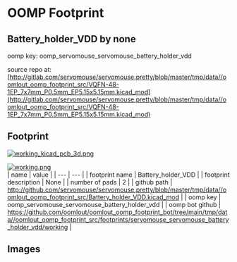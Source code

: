 # OOMP Footprint  
## Battery_holder_VDD  by none  
  
oomp key: oomp_servomouse_servomouse_battery_holder_vdd  
  
source repo at: [http://gitlab.com/servomouse/servomouse.pretty/blob/master/tmp/data//oomlout_oomp_footprint_src/VQFN-48-1EP_7x7mm_P0.5mm_EP5.15x5.15mm.kicad_mod](http://gitlab.com/servomouse/servomouse.pretty/blob/master/tmp/data//oomlout_oomp_footprint_src/VQFN-48-1EP_7x7mm_P0.5mm_EP5.15x5.15mm.kicad_mod)  
## Footprint  
  
[![working_kicad_pcb_3d.png](working_kicad_pcb_3d_600.png)](working_kicad_pcb_3d.png)  
  
[![working.png](working_600.png)](working.png)  
| name | value | 
| --- | --- | 
| footprint name | Battery_holder_VDD | 
| footprint description | None | 
| number of pads | 2 | 
| github path | http://github.com/servomouse/servomouse.pretty/blob/master/tmp/data//oomlout_oomp_footprint_src/Battery_holder_VDD.kicad_mod | 
| oomp key | oomp_servomouse_servomouse_battery_holder_vdd | 
| oomp bot github | https://github.com/oomlout/oomlout_oomp_footprint_bot/tree/main/tmp/data//oomlout_oomp_footprint_src/footprints/servomouse_servomouse_battery_holder_vdd/working | 
## Images  
